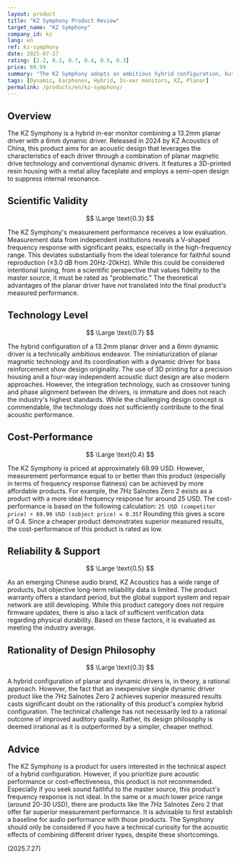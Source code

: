 ```yaml
---
layout: product
title: "KZ Symphony Product Review"
target_name: "KZ Symphony"
company_id: kz
lang: en
ref: kz-symphony
date: 2025-07-27
rating: [2.2, 0.3, 0.7, 0.4, 0.5, 0.3]
price: 69.99
summary: "The KZ Symphony adopts an ambitious hybrid configuration, but its measurement performance is problematic and inferior to cheaper single-driver products. Consequently, its cost-performance and design rationality are highly questionable, resulting in a low overall evaluation."
tags: [Dynamic, Earphones, Hybrid, In-ear monitors, KZ, Planar]
permalink: /products/en/kz-symphony/
---
```

## Overview

The KZ Symphony is a hybrid in-ear monitor combining a 13.2mm planar driver with a 6mm dynamic driver. Released in 2024 by KZ Acoustics of China, this product aims for an acoustic design that leverages the characteristics of each driver through a combination of planar magnetic drive technology and conventional dynamic drivers. It features a 3D-printed resin housing with a metal alloy faceplate and employs a semi-open design to suppress internal resonance.

## Scientific Validity

$$ \Large \text{0.3} $$

The KZ Symphony's measurement performance receives a low evaluation. Measurement data from independent institutions reveals a V-shaped frequency response with significant peaks, especially in the high-frequency range. This deviates substantially from the ideal tolerance for faithful sound reproduction (±3.0 dB from 20Hz-20kHz). While this could be considered intentional tuning, from a scientific perspective that values fidelity to the master source, it must be rated as "problematic." The theoretical advantages of the planar driver have not translated into the final product's measured performance.

## Technology Level

$$ \Large \text{0.7} $$

The hybrid configuration of a 13.2mm planar driver and a 6mm dynamic driver is a technically ambitious endeavor. The miniaturization of planar magnetic technology and its coordination with a dynamic driver for bass reinforcement show design originality. The use of 3D printing for a precision housing and a four-way independent acoustic duct design are also modern approaches. However, the integration technology, such as crossover tuning and phase alignment between the drivers, is immature and does not reach the industry's highest standards. While the challenging design concept is commendable, the technology does not sufficiently contribute to the final acoustic performance.

## Cost-Performance

$$ \Large \text{0.4} $$

The KZ Symphony is priced at approximately 69.99 USD. However, measurement performance equal to or better than this product (especially in terms of frequency response flatness) can be achieved by more affordable products. For example, the 7Hz Salnotes Zero 2 exists as a product with a more ideal frequency response for around 25 USD.
The cost-performance is based on the following calculation:
`25 USD (competitor price) ÷ 69.99 USD (subject price) = 0.357`
Rounding this gives a score of 0.4. Since a cheaper product demonstrates superior measured results, the cost-performance of this product is rated as low.

## Reliability & Support

$$ \Large \text{0.5} $$

As an emerging Chinese audio brand, KZ Acoustics has a wide range of products, but objective long-term reliability data is limited. The product warranty offers a standard period, but the global support system and repair network are still developing. While this product category does not require firmware updates, there is also a lack of sufficient verification data regarding physical durability. Based on these factors, it is evaluated as meeting the industry average.

## Rationality of Design Philosophy

$$ \Large \text{0.3} $$

A hybrid configuration of planar and dynamic drivers is, in theory, a rational approach. However, the fact that an inexpensive single dynamic driver product like the 7Hz Salnotes Zero 2 achieves superior measured results casts significant doubt on the rationality of this product's complex hybrid configuration. The technical challenge has not necessarily led to a rational outcome of improved auditory quality. Rather, its design philosophy is deemed irrational as it is outperformed by a simpler, cheaper method.

## Advice

The KZ Symphony is a product for users interested in the technical aspect of a hybrid configuration. However, if you prioritize pure acoustic performance or cost-effectiveness, this product is not recommended. Especially if you seek sound faithful to the master source, this product's frequency response is not ideal. In the same or a much lower price range (around 20-30 USD), there are products like the 7Hz Salnotes Zero 2 that offer far superior measurement performance. It is advisable to first establish a baseline for audio performance with those products. The Symphony should only be considered if you have a technical curiosity for the acoustic effects of combining different driver types, despite these shortcomings.

(2025.7.27)
